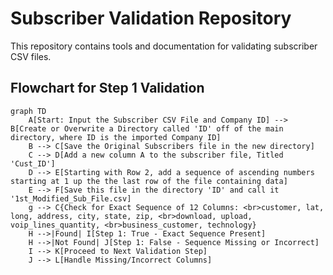 # Subscriber Validation Repository

This repository contains tools and documentation for validating subscriber CSV files.

## Flowchart for Step 1 Validation
```mermaid
graph TD
    A[Start: Input the Subscriber CSV File and Company ID] --> B[Create or Overwrite a Directory called 'ID' off of the main directory, where ID is the imported Company ID] 
    B --> C[Save the Original Subscribers file in the new directory] 
    C --> D[Add a new column A to the subscriber file, Titled 'Cust_ID'] 
    D --> E[Starting with Row 2, add a sequence of ascending numbers starting at 1 up the the last row of the file containing data] 
    E --> F[Save this file in the directory 'ID' and call it '1st_Modified_Sub_File.csv]
    g --> C{Check for Exact Sequence of 12 Columns: <br>customer, lat, long, address, city, state, zip, <br>download, upload, voip_lines_quantity, <br>business_customer, technology}
    H -->|Found| I[Step 1: True - Exact Sequence Present]
    H -->|Not Found| J[Step 1: False - Sequence Missing or Incorrect]
    I --> K[Proceed to Next Validation Step]
    J --> L[Handle Missing/Incorrect Columns]